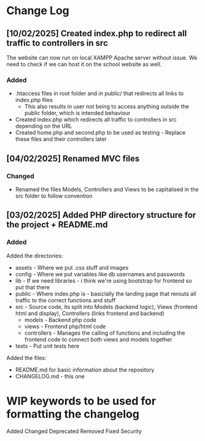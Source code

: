 # Change Log

## [10/02/2025] Created index.php to redirect all traffic to controllers in src

The website can now run on local XAMPP Apache server without issue. We need to check if we can host it on the school website as well.

### Added

- .htaccess files in root folder and in public/ that redirects all links to index.php files
    - This also results in user not being to access anything outside the public folder, which is intended behaviour
- Created index.php which redirects all traffic to controllers in src depending on the URL
- Created home.php and second.php to be used as testing - Replace these files and their controllers later

## [04/02/2025] Renamed MVC files

### Changed

- Renamed the files Models, Controllers and Views to be capitalised in the src folder to follow convention

## [03/02/2025] Added PHP directory structure for the project + README.md

### Added

Added the directories:

- assets - Where we put .css stuff and images
- config - Where we put variables like db usernames and passwords
- lib - If we need libraries - i think we're using bootstrap for frontend so put that there
- public - Where index.php is - basiclally the landing page that rerouts all traffic to the correct functions and stuff
- src - Source code, its split into Models (backend logic), Views (frontend html and display), Controllers (links frontend and backend)
    - models - Backend php code
    - views - Frontend php/html code
    - controllers - Manages the calling of functions and including the frontend code to connect both views and models together
- tests - Put unit tests here

Added the files:
- README.md for basic information about the repository
- CHANGELOG.md - this one

# WIP keywords to be used for formatting the changelog
Added
Changed
Deprecated
Removed
Fixed 
Security
